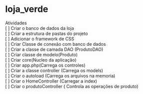 # loja_verde

Atividades <br/>
[ ] Criar o banco de dados da loja<br/>
[ ] Criar a estrutura de pastas do projeto<br/>
[ ] Adicionar o framework de CSS<br/>
[ ] Criar Classe de conexão com banco de dados<br/>
[ ] Criar a classe de camada DAO (ProdutoDAO)<br/>
[ ] Criar classe de modelo(Produto)<br/>
[ ] Criar core(Nucleo da aplicação)<br/>
	[ ] Criar app.php(Carrega os controles)<br/>
	[ ] Criar a classe controller (Carrega os models)<br/>
	[ ] Criar o autoload (Carrega os arquivos na memoria)<br/>
[ ] Criar o HomeController (Carregar a index)<br/>
[ ] Criar o produtoController ( Controla as operações de produto) <br/>